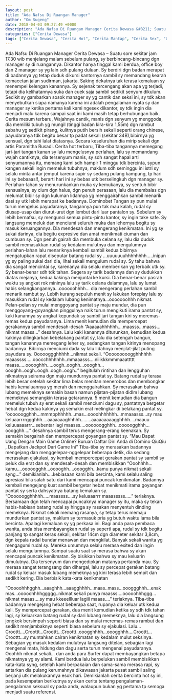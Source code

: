 ```yaml
---
layout: post
title: "Ada Nafsu Di Ruangan Manager"
author: "Om Sugeng"
date: 2018-04-03 09:27:49 +0000
description: "Ada Nafsu Di Ruangan Manager Cerita Dewasa &#8211; Suatu sore sekitar jam 17.30 wib menjelang malam sebelum pulang, sy berbincang-bincang dgn manager sy di ruangannya. Dikantor hanya tinggal kami ber..."
categories: ["Cerita Dewasa"]
tags: ["Cerita Dewasa", "Cerita Hot", "Cerita Mantap", "Cerita Sex", "Cinta Hanya Nafsu", "Cinta Terlarang"]
---
```



Ada Nafsu Di Ruangan Manager
Cerita Dewasa &#8211; Suatu sore sekitar jam 17.30 wib menjelang malam sebelum pulang, sy berbincang-bincang dgn manager sy di ruangannya. Dikantor hanya tinggal kami berdua, office boy dan 2 manager sy yg lain sdh pulang duluan. Sy berdiri dgn badan merapat di badannya yg tetap duduk dikursi kantornya sambil sy memandang kearah kemacetan jalan sudirman, jakarta. Saking dekatnya tak terasa kemaluan sy menempel kelengan kanannya. Sy sejenak tercengang akan apa yg terjadi, tetapi dia kelihatannya suka dan cuek saja sambil sedikit senyum dikulum.
Sedikit sy gambarkan sosok manager sy yg cantik dan seksi ini, sy tdk akan menyebutkan siapa namanya karena ini adalah pengalaman nyata sy dan manager sy ketika pertama kali kami ngesex dikantor, sy tdk ingin dia menjadi malu karena sampai saat ini kami masih tetap berhubungan baik.
Cerita mesum terbaru, Wajahnya cantik, manis dgn senyum yg menggoda, dia memiliki tubuh yg mungil (tinggi badan kira-kira 1,55m) dgn rambut sebahu yg sedikit pirang, kulitnya putih bersih sekali seperti orang chinese, payudaranya tdk begitu besar tp padat sekali (sekitar 34B),bibirnya yg sensual, dgn tahi lalat diatasnya. Secara keseluruhan dia mirip sekali dgn artis Paramitha Rusadi.
Cerita hot terbaru, Tiba-tiba tangannya memegang jari-jari tangan kanan sy lalu mengelusnya perlahan, lalu sy memandang wajah cantiknya, dia tersenyum manis, sy sdh sangat hapal arti senyumannya itu, memang kami sdh hampir 1 minggu tdk bercinta, sypun kangen sekali ingin memeluk tubuhnya, maklum sdh seminggu ini istri sy selalu minta antar jemput karena supir sy sedang pulang kampung, tp hari ini sy bebaaas!!, berarti hari ini sy bebas utk berselingkuh dgn manager sy.
Perlahan-lahan sy menurunkankan muka sy kemukanya, sy sentuh bibir sensualnya, sy cium dgn halus, dgn penuh perasaan, lalu dia membalas dgn melumat bibir sy dgn kuluman lidahnya yg menggairahkan sambil menarik dasi sy utk lebih merapat ke badannya. Dominobet
Tangan sy pun mulai turun mengelus payudaranya, tangannya pun tak mau kalah, rudal sy diusap-usap dan diurut-urut dgn lembut dari luar pantalon sy.
Sebelum sy lebih bernafsu, sy mengunci semua pintu-pintu kantor, sy ingin take safe. Sy langsung memeluk dan menciumi seluruh muka dan lehernya begitu sy masuk keruangannya. Dia mendesah dan mengerang kenikmatan. Ini yg sy sukai darinya, dia begitu expresive dan amat menikmati ciuman dan cumbuan sy.
Dgn penuh gairah dia membuka celana sy, lalu dia duduk sambil memasukkan rudal sy kedalam mulutnya dan mengulumnya perlahan-lahan lalu menariknya kembali sambil kedua bibirnya mengatupkan rapat diseputar batang rudal sy …uuuuuuuhhhhhhhh…..inipun yg sy paling sukai dari dia, lihai sekali mengulum rudal sy. Sy tahu bahwa dia sangat mencintai sy, karenanya dia selalu memberikan yg terbaik utk sy.
Sy benar-benar sdh tdk tahan. Segera sy tarik badannya dan sy dudukkan diatas mejanya, kedua kakinya menjuntai ke kursi. Dia benar-benar pasrah waktu sy angkat rok mininya lalu sy tarik celana dalamnya, lalu sy lumat habis selangkangannya…oooooohhhh… dia mengerang perlahan sambil menarik rambut sy. Lebih kurang sepuluh menit sy lakukan foreplay lalu sy masukkan rudal sy kedalam lubang kenimatnya…ooooooohhh nikmat.
Pelan-pelan sy mulai menggoyang pantat sy maju mundur, dia pun menggoyang-goyangkan pinggulnya naik turun mengikuti irama pantat sy, kaki kanannya sy angkat kepundak sy sambil jari tangan kiri sy meremas-remas kedua payudaranya. Lima menit kemudian dia mempercepat gerakannya sambil mendesah-desah
“Aaaaaahhhhhh….maasss…maass…nikmat maass…” desahnya.
Lalu kaki kanannya diturunkan, kemudian kedua kakinya dilingkarkan kebelakang pantat sy, lalu dia setengah bangun, tangan kanannya memegang leher sy, sedangkan tangan kirinya menopang badannya. Bibirnya menciumi dada sy lalu lidahnya menjilat-jilat puting payudara sy. Oooooggghhhhh…nikmat sekali.
“Ooooooooogghhhhhh maaassss…..ooocchhhhhhh..mmaaasss….niiikkkmmmaaattttt maass…..ooooghhh…..oogh..ooghh…oooghh…oooghh..oogh..oogh..oogh..oogh..” begitulah rintihan dan lengguhan nikmatnya seirama dgn maju mundurnya pantat sy.
Batang rudal sy terasa lebih besar setelah sekitar lima belas menitan menerobos dan membongkar habis kemaluannya yg merah dan menggairahkan. Sy merasakan bahwa lubang memeknya semakin basah namun pijatan-pijatan didlm lubang memeknya semangkin terasa getarannya.
5 menit kemudian dia bangun memeluk tubuh sy erat sekali sambil menciumi dagu sy, pantatnya bergetar hebat dgn kedua kakinya yg semakin erat melingkar di belakang pantat sy.
“oooooogghhh…mmmpphhhhh…mas…oooohhhhhhh…mmaaasss…sy mau keluaarrrrggghhh….aaaaaaaghhhhh……..aaaaaaaaagghhhh….maauu keluuaaaarrr…sebentar lagi maasss….oooooogghhh…ooooogghhh…ooogghh….” desahnya sambil terus mengerang-erang keenakan.
Sy semakin bergairah dan mempercepat goyangan pantat sy.
&#8220;Mau Dapat Uang Dengan Main Game Online? Buruan Daftar Diri Anda di Domino QiuQiu , Dapatkan Jackpot Dari Game Ini&#8221;
Tiba-tiba sy merasakan badannya mengejang dan menggelepar-nggelepar beberapa detik, dia sedang merasakan ejakulasi, sy kembali mempercepat gerakan pantat sy sambil sy peluk dia erat dan sy mendesah-desah dan membisikkan
“Ooohhhh…kamu….ooooogghh…ooooghh….ooogghh…kamu punya nikmat sekali syng…” demikianlah….kebiasaan kami bila bercinta, kami selalu saling apresiasi bila salah satu dari kami mencapai puncak kenikmatan.
Badannya kembali mengejang kuat sambil bergetar hebat menikmati irama goyangan pantat sy serta dahsyatnya batang kemaluan sy.
“Oooooogghhhhh…..maassss….sy keluaaarrr maaasssss…..” teriaknya. Bersamaan dgn telah mencapai puncaknya manager sy itu, maka sy tekan habis-habisan batang rudal sy hingga sy rasakan menyentuh dinding memeknya.
Nikmat sekali memang rasanya, sy tetap terus memaju mundurkan pantat sy, maklum sy termasuk pria yg butuh waktu lama bila bercinta. Apalagi kemaluan sy yg perkasa ini.
Bagi anda para pembaca wanita, anda bisa membayangkan rudal sy seperti apa, rudal sy tdk begitu panjang tp sangat keras sekali, sekitar 14cm dgn diameter sekitar 3,8cm, dgn kepala rudal bundar menawan dan mengkilat.
Banyak sekali wanita yg mengagumi rudal sy. Mereka umumnya selalu merasa exited dan ingin selalu mengulumnya.
Sampai suatu saat sy merasa bahwa sy akan mencapai puncak kenikmatan. Sy bisikkan bahwa sy mau keluarin dimulutnya. Dia tersenyum dan mengedipkan matanya pertanda mau. Sy merasa sangat terangsang dan dihargai, lalu sy percepat gerakan batang rudal sy keluar masuk lubang memeknya yg kini terasa lebih sempit dan sedikit kering.
Dia berbisik kata-kata kenikmatan

“Ooooohhhgghh…aaaghhh…aaagghhhh…maas..mass…oooggghhh…enak mas…ooooohhhhggggg..nikmat sekali punya maasss….ooooohhhggg…nikmat maaas….sy mau kkeeellluar lagiii maaas….” teriaknya.
Tiba-tiba badannya mengejang hebat beberapa saat, rupanya dia keluar utk kedua kali. Sy mempercepat gerakan, dua menit kemudian ketika sy sdh tdk tahan lagi, sy keluarkan batang rudal sy dari lubang memeknya, lalu dia langsung jongkok bersimpuh seperti biasa dan sy mulai meremas-remas rambut dan sedikit menjambaknya seperti biasa sebelum sy ejakulasi.
Lalu…Croottt….Croottt…Croottt…Croottt..ooogghhhh…ooogghhh….Croottt…Croottt…sy muntahkan cairan kenikmatan sy kedalam mulut seksinya. Sebagian yg masuk kedalam mulutnya langsung ditelan, sebagian lagi mengenai mata, hidung dan dagu serta turun mengenai payudaranya. Ooohhh nikmat sekali… dan anda para Surfer dapat membayangkan betapa nikmatnya yg sy alami.
Kami berdua lalu berpelukan sambil membisikkan kata-kata syng, setelah kami berpakaian dan sama-sama merasa rapi, sy antarkan dia pulang kerumahnya dikawasan jakarta pusat sambil saling berjanji utk melakukannya esok hari.
Demikianlah cerita bercinta hot sy ini, pada kesempatan berikutnya sy akan cerita tentang pengalaman-pengalaman seksual sy pada anda, walaupun bukan yg pertama tp semoga menjadi suatu referensi.
